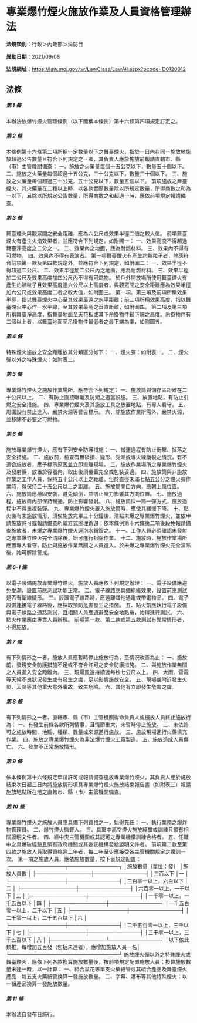 # 專業爆竹煙火施放作業及人員資格管理辦法

**法規類別**：行政＞內政部＞消防目

**異動日期**：2021/09/08  

**法規網址**：https://law.moj.gov.tw/LawClass/LawAll.aspx?pcode=D0120012





## 法條
##### 第 1 條
本辦法依爆竹煙火管理條例（以下簡稱本條例）第十六條第四項規定訂定之。

##### 第 2 條
本條例第十六條第二項所稱一定數量以下之舞臺煙火，指於一日內在同一施放地施放超過公告數量且符合下列規定之ㄧ者，其負責人應於施放前報請直轄市、縣（市）主管機關備查：
一、施放之火藥量每個十五公克以下，數量五十個以下。
二、施放之火藥量每個超過十五公克，三十公克以下，數量三十個以下。
三、施放之火藥量每個超過三十公克，五十公克以下，數量五個以下。
前項施放之舞臺煙火，其火藥量在二種以上時，以各款實際數量除以所規定數量，所得商數之和為一以下，且除以所規定公告數量，所得商數之和超過一時，應依前項規定報請備查。

##### 第 3 條
舞臺煙火與觀眾間之安全距離，應為六公尺或效果半徑二倍之較大值。
前項舞臺煙火有產生火焰效果者，並應符合下列規定，如附圖一：
一、效果高度不得超過舞臺淨高度之二分之一。
二、效果內之地面，應為耐燃材料。
三、效果內不得有可燃物。
四、效果內不得有表演者。
第一項舞臺煙火有產生灼熱粒子者，除應符合前項第一款及第四款規定外，並應符合下列規定，如附圖二：
一、效果半徑不得超過二公尺。
二、效果半徑加二公尺內之地面，應為耐燃材料。
三、效果半徑加二公尺及效果高度加四公尺內不得有可燃物。
於戶外開放場所使用舞臺煙火有產生灼熱粒子且效果高度達六公尺以上高度者，與觀眾間之安全距離應為效果半徑加六公尺或效果高度二者之較大值，如附圖三。
第一項、第三項及前項所稱效果半徑，指以舞臺煙火中心至其效果最遠之水平距離；前三項所稱效果高度，指以舞臺煙火中心作一水平線，至其效果最高之垂直距離，如附圖四。
第二項及第三項所稱舞臺淨高度，指舞臺地面至天花板或其下吊掛物件最下端之高度。吊掛物件有二個以上者，以舞臺地面至吊掛物件最低者之最下端為準，如附圖五。

##### 第 4 條
特殊煙火施放之安全距離依其分類區分如下：
一、煙火彈：如附表一。
二、煙火彈以外之特殊煙火：如附表二。

##### 第 5 條
專業爆竹煙火之施放作業場所，應符合下列規定：
一、施放筒與儲存區距離在二十公尺以上。
二、有防止直接曝曬及防潮之適當設施。
三、放置地點，有防止引燃之安全措施。
四、專業爆竹煙火及其施放工具之放置地點，有專人看守。
五、周圍設有禁止進入、嚴禁火源等警告標示。
六、除施放作業所需外，嚴禁火源，並移除不必要之可燃物。

##### 第 6 條
施放專業爆竹煙火，應有下列安全防護措施：
一、搬運過程有防止衝擊、掉落之安全措施。
二、施放前，檢查有無破損、變形、受潮或導火線斷裂之情況。有不適合施放者，應予標示原因並立即搬離現場。
三、施放作業場所之專業爆竹煙火及發射藥，放置於容器內，取出後須覆蓋完全或包裝妥適。
四、施放筒與非施放作業之工作人員，保持五十公尺以上之距離。但於直徑未滿七點五公分之煙火彈作業時，得保持二十五公尺以上之距離。
五、施放筒開口方向，應朝上風位置。
六、施放筒應穩固安裝，避免傾倒，並防止風力影響其方向位置。
七、施放過程，施放筒內部保持暢通，防止影響發射。
八、施放筒採一筒一彈方式，施放過程中不得重複裝彈。
九、專業爆竹煙火置入施放筒時，應使其緩慢下降。
十、點火後有未施放情形，須俟施放完畢三十分鐘後，清點未爆之專業爆竹煙火，並依申請施放許可或報請備查所載方式辦理銷毀；依本條例第十六條第二項後段免報請備查施放者，未爆之專業爆竹煙火逕泡水銷毀之。
十一、工作人員必須確認未發射之專業爆竹煙火完全清除後，始可進行拆除作業。
十二、施放時，施放作業場所應置專人看守，防止與施放作業無關之人員進入。於未爆之專業爆竹煙火完全清除後，始可解除警戒。

##### 第 6-1 條
以電子設備施放專業爆竹煙火，施放人員應依下列規定辦理：
一、電子設備應避免受潮，設置前應測試功能正常。
二、電子線路應具備絕緣效果，設置前應測試是否有斷線情形。
三、設置電子線路時，應遠離其他通電或帶電物品。
四、電子設備連接電子線路後，應採取預防危害發生之措施。
五、點火前應執行電子設備與電子線路之通路測試，且相關人員應退避至安全地點後，始得進行測試。
六、點火作業應由專責人員辦理。
前項第一款、第二款或第五款測試有異常情形者，不得施放。

##### 第 7 條
有下列情形之一者，施放人員應暫時停止施放行為，至情況改善為止：
一、施放前，發現安全防護措施不足或不符合許可之安全防護措施。
二、與施放作業無關之人員進入安全距離內。
三、現場風速持續達每秒七公尺以上。
四、大雨、雷電等天候不良狀況發生或有發生之虞，足以影響施放安全。
五、現場或附近發生火災、天災等其他重大意外事故，致生危險。
六、其他有立即發生危害之虞。

##### 第 8 條
有下列情形之一者，直轄市、縣（市）主管機關得命負責人或施放人員終止施放行為：
一、有發生前條各款所列情事，且情節重大，未暫時停止施放。
二、未依許可之施放時間、地點、種類、數量或來源進行施放。
三、施放現場進行火藥填充作業。
四、施放之專業爆竹煙火為非法爆竹煙火工廠製造。
五、施放造成人員傷亡。
六、發生不正常施放情形。

##### 第 9 條
依本條例第十六條規定申請許可或報請備查施放專業爆竹煙火，其負責人應於施放結束次日起三日內將施放情形填具專業爆竹煙火施放結束報告書（如附表三）報請施放地點所在地之直轄市、縣（市）主管機關備查。

##### 第 10 條
專業爆竹煙火之施放人員應具備下列資格之一，始得充任：
一、執行業務之爆炸物管理員。
二、爆竹煙火監督人。
三、具軍中高空煙火施放經驗或訓練且領有相關證明文件者。
四、經中央主管機關或其認可之專業機構訓練合格者。
五、任職中之具爆破經驗且領有政府機關或其委託機構發給證明文件者。
前項第二款至第四款之施放人員取得資格逾二年者，每二年至少應接受各主管機關規定之複訓一次。
第一項之施放人員，應依施放數量，按下表規定配置：
┌───────────────┬──────────────┐
│施放數量（單位：發）          │施放人員數                  │
├───────────────┼──────────────┤
│三百以下                      │一                          │
├───────────────┼──────────────┤
│三百零一以上，六百以下        │二                          │
├───────────────┼──────────────┤
│六百零一以上，一千以下        │三                          │
├───────────────┼──────────────┤
│一千零一以上，一千五百以下    │四                          │
├───────────────┼──────────────┤
│一千五百零一以上，二千以下    │五                          │
├───────────────┼──────────────┤
│二千零一以上，二千五百以下    │六                          │
├───────────────┼──────────────┤
│二千五百零一以上，三千以下    │七                          │
├───────────────┼──────────────┤
│三千零一以上，三千五百以下    │八                          │
├───────────────┴──────────────┤
│以下依此類推，每增加五百發（包括未達者），應增加施放人員一名│
└──────────────────────────────┘
施放煙火彈以外之特殊煙火或舞臺煙火，應依下列各款換算施放數量後，按前項規定配置施放人員；換算施放數量未達一時，以一計算：
一、組合盆花等單支火藥紙管或其組合產品及舞臺煙火產品：每五支火藥紙管換算一發施放數量。
二、字幕、瀑布等其他特殊煙火：以一組產品換算一發施放數量。

##### 第 11 條
本辦法自發布日施行。


